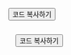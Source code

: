 <button onclick="copyToClipboard()">코드 복사하기</button>

<script>
function copyToClipboard() {
  const htmlCode = document.querySelector('code').innerText;
  const el = document.createElement('textarea');
  el.value = htmlCode;
  document.body.appendChild(el);
  el.select();
  document.execCommand('copy');
  document.body.removeChild(el);
  alert('코드가 복사되었습니다!');
}
</script>

<code>
  <button onclick="copyToClipboard()">코드 복사하기</button>

<script>
function copyToClipboard() {
  const htmlCode = document.querySelector('code').innerText;
  const el = document.createElement('textarea');
  el.value = htmlCode;
  document.body.appendChild(el);
  el.select();
  document.execCommand('copy');
  document.body.removeChild(el);
  alert('코드가 복사되었습니다!');
}
  
</script>

<code>
  <!-- 여기에 복사할 HTML 코드를 작성합니다. -->
</code>
</code>
